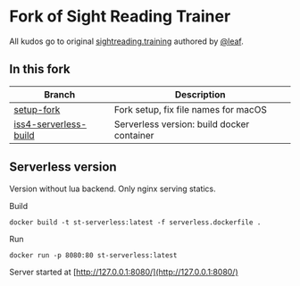 # Fork of Sight Reading Trainer

All kudos go to original
[sightreading.training](https://github.com/leafo/sightreading.training) authored by [@leaf](https://github.com/leafo).

## In this fork

Branch | Description
------ | -----------
[setup-fork](https://github.com/maizy/sightreading.training/tree/setup-fork) | Fork setup, fix file names for macOS
[iss4-serverless-build](https://github.com/maizy/sightreading.training/tree/iss4-serverless-build) | Serverless version: build docker container

## Serverless version

Version without lua backend. Only nginx serving statics.

Build

```
docker build -t st-serverless:latest -f serverless.dockerfile .
```

Run

```
docker run -p 8080:80 st-serverless:latest
```

Server started at [http://127.0.0.1:8080/](http://127.0.0.1:8080/)
